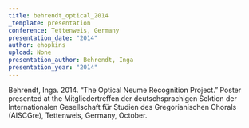 ```yaml
---
title: behrendt_optical_2014
_template: presentation
conference: Tettenweis, Germany
presentation_date: "2014"
author: ehopkins
upload: None
presentation_author: Behrendt, Inga
presentation_year: "2014"
---
```

Behrendt, Inga. 2014. “The Optical Neume Recognition Project.” Poster presented at the Mitgliedertreffen der deutschsprachigen Sektion der Internationalen Gesellschaft für Studien des Gregorianischen Chorals (AISCGre), Tettenweis, Germany, October.